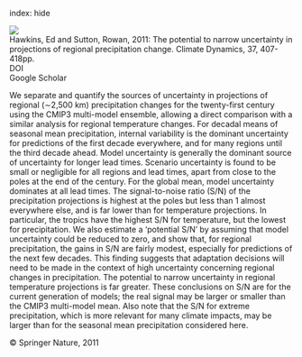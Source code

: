 index: hide

<div class="Citation">
    <div class="Citation-thumb CitationThumb-linked"  data-href="https://doi.org/10.1007/s00382-010-0810-6">
      <img src="https://static.claimspace.cloud/climate-study-static/refs/thumbs/1/Hawkins_and_Sutton_2011-thumb.png" />
    </div>

  <div class="Citation-body">
    <div class="Citation-text">Hawkins, Ed and Sutton, Rowan, 2011: The potential to narrow uncertainty in projections of regional precipitation change. <span class="Article-journal">Climate Dynamics, </span><span class="Article-volume">37, </span>407-418pp.</div>
    <div class="Citation-links">
      <div class="CitationLink" data-href="https://doi.org/10.1007/s00382-010-0810-6">
        <div class="CitationLink-icon CitationLink-Doi"></div>
        <div class="CitationLink-text">DOI</div>
      </div>
      <div class="CitationLink" data-href="https://scholar.google.com/scholar?q=10.1007/s00382-010-0810-6">
        <div class="CitationLink-icon CitationLink-Scholar"></div>
        <div class="CitationLink-text">Google Scholar</div>
      </div>
    </div>
  </div>
</div>

We separate and quantify the sources of uncertainty in projections of regional (∼2,500 km) precipitation changes for the twenty-first century using the CMIP3 multi-model ensemble, allowing a direct comparison with a similar analysis for regional temperature changes. For decadal means of seasonal mean precipitation, internal variability is the dominant uncertainty for predictions of the first decade everywhere, and for many regions until the third decade ahead. Model uncertainty is generally the dominant source of uncertainty for longer lead times. Scenario uncertainty is found to be small or negligible for all regions and lead times, apart from close to the poles at the end of the century. For the global mean, model uncertainty dominates at all lead times. The signal-to-noise ratio (S/N) of the precipitation projections is highest at the poles but less than 1 almost everywhere else, and is far lower than for temperature projections. In particular, the tropics have the highest S/N for temperature, but the lowest for precipitation. We also estimate a ‘potential S/N’ by assuming that model uncertainty could be reduced to zero, and show that, for regional precipitation, the gains in S/N are fairly modest, especially for predictions of the next few decades. This finding suggests that adaptation decisions will need to be made in the context of high uncertainty concerning regional changes in precipitation. The potential to narrow uncertainty in regional temperature projections is far greater. These conclusions on S/N are for the current generation of models; the real signal may be larger or smaller than the CMIP3 multi-model mean. Also note that the S/N for extreme precipitation, which is more relevant for many climate impacts, may be larger than for the seasonal mean precipitation considered here.

<div class="Citation-copy">
&copy; Springer Nature, 2011
</div>